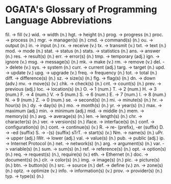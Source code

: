 # OGATA's Glossary of Programming Language Abbreviations

fil. -> fill (v.)
wid. -> width (n.)
hgt. -> height (n.)
prog. -> progress (n.)
proc. -> process (n.)
mgr. -> manager(s) (n.)
cmd. -> command(s) (n.)
ou. -> output (n.)
in. -> input (n.)
rx. -> receive (v.)
tx. -> transmit (v.)
txt. -> text (n.)
mod. -> mode (n.)
stat. -> status (n.)
stats. -> statistics (n.)
ans. -> answer (n.)
res. -> result(s) (n.)
err. -> error(s) (n.)
tmp. -> temporary (adj.)
ign. -> ignore (v.)
msg. -> message(s) (n.)
mk. -> make (v.)
rm. -> remove (v.)
del. -> delete (v.)
sys. -> system (n.)
curr. -> current (adj.)
targ. -> target (n.)
upd. -> update (v.)
upg. -> upgrade (v.)
freq. -> frequency (n.)
tot. -> total (n.)
diff. -> difference(s) (n.)
sz. -> size(s) (n.)
flg. -> flag(s) (n.)
dn. -> down (adv.)
mv. -> move(s) (v.)
chk. -> check(s) (n.)
cnt. -> count(s) (n.)
prev. -> previous (adj.)
loc. -> location(s) (n.)
O. -> 1 (num.)
T. -> 2 (num.)
H. -> 3 (num.)
F. -> 4 (num.)
V. -> 5 (num.)
S. -> 6 (num.)
E. -> 7 (num.)
I. -> 8 (num.)
N. -> 9 (num.)
Z. -> 0 (num.)
se. -> second(s) (n.)
mi. -> minute(s) (n.)
hr. -> hour(s) (n.)
dy. -> day(s) (n.)
mo. -> month(s) (n.)
yr. -> year(s) (n.)
max. -> maximum (adj.)
min. -> minimum (adj.)
mid. -> middle (n.)
mem. -> memory(s) (n.)
avg. -> average(s) (n.)
len. -> length(s) (n.)
chr. -> character(s) (n.)
ver. -> version(s) (n.)
iface. -> interface(s) (n.)
conf. -> configuration(s) (n.)
cont. -> continue(s) (v.)
R. -> re- (prefix), -er (suffix)
D. -> -ed (suffix)
S. -> -(s) (suffix)
sTrT. -> start(s) (v.)
Nm. -> name(s) (n.)
uPr. -> upper (adj.)
lWr. -> lower (adj.)
val. -> value(s) (n.)
pub. -> public (adj.)
ip. -> Internet Protocol (n.)
net. -> network(s) (n.)
arg. -> argument(s) (n.)
var. -> variable(s) (n.)
sum. -> sum(s) (n.)
ref. -> reference(s) (n.)
opt. -> option(s) (n.)
req. -> request(s) (n.), require(s) (v.)
eth. -> Ethernet (n.)
doc. -> document(s) (n.)
clr. -> color(s) (n.)
img. -> image(s) (n.)
pic. -> picture(s) (n.)
btn. -> button(s) (n.)
src. -> source (n.)
def. -> define (v.)
zn. -> zone(s) (n.)
optz. -> optimize (v.)
info. -> information(s) (v.)
prov. -> provider(s) (n.)
typ. -> type(s) (n.)